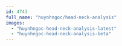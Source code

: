 ```yaml
---
id: 4743
full_name: "huynhngoc/head-neck-analysis"
images: 
  - "huynhngoc-head-neck-analysis-latest"
  - "huynhngoc-head-neck-analysis-beta"
---
```

